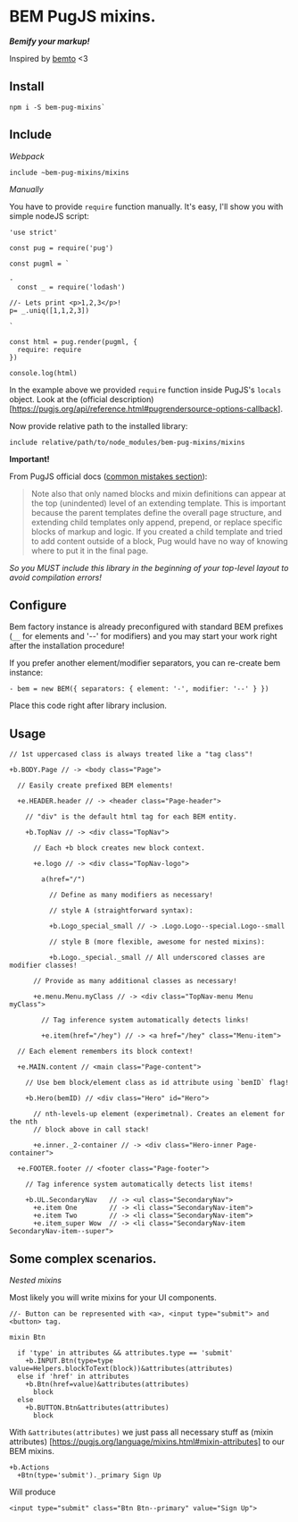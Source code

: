 # BEM PugJS mixins.

__*Bemify your markup!*__

Inspired by [bemto](https://github.com/kizu/bemto) <3

## Install

```
npm i -S bem-pug-mixins`
```

## Include

_Webpack_

```
include ~bem-pug-mixins/mixins
```

_Manually_

You have to provide `require` function manually. It's easy, I'll show you with simple nodeJS script:

```
'use strict'

const pug = require('pug')

const pugml = `

-
  const _ = require('lodash')

//- Lets print <p>1,2,3</p>!
p= _.uniq([1,1,2,3])

`

const html = pug.render(pugml, {
  require: require
})

console.log(html)
```

In the example above we provided `require` function inside PugJS's `locals` object. Look at the (official description)[https://pugjs.org/api/reference.html#pugrendersource-options-callback].


Now provide relative path to the installed library:

```
include relative/path/to/node_modules/bem-pug-mixins/mixins
```

__Important!__

From PugJS official docs ([common mistakes section](https://pugjs.org/language/inheritance.html#common-mistakes)):

> Note also that only named blocks and mixin definitions can appear at the top (unindented) level of an extending template. This is important because the parent templates define the overall page structure, and extending child templates only append, prepend, or replace specific blocks of markup and logic. If you created a child template and tried to add content outside of a block, Pug would have no way of knowing where to put it in the final page.

_So you MUST include this library in the beginning of your top-level layout to avoid compilation errors!_


## Configure

Bem factory instance is already preconfigured with standard BEM prefixes (`__` for elements and '--' for modifiers) and you may start your work right after the installation procedure!

If you prefer another element/modifier separators, you can re-create bem instance:

```
- bem = new BEM({ separators: { element: '-', modifier: '--' } })
```

Place this code right after library inclusion.


## Usage

```
// 1st uppercased class is always treated like a "tag class"!

+b.BODY.Page // -> <body class="Page">

  // Easily create prefixed BEM elements!

  +e.HEADER.header // -> <header class="Page-header">

    // "div" is the default html tag for each BEM entity.

    +b.TopNav // -> <div class="TopNav">
    
      // Each +b block creates new block context.

      +e.logo // -> <div class="TopNav-logo">

        a(href="/")

          // Define as many modifiers as necessary!

          // style A (straightforward syntax):

          +b.Logo_special_small // -> .Logo.Logo--special.Logo--small

          // style B (more flexible, awesome for nested mixins):

          +b.Logo._special._small // All underscored classes are modifier classes!

      // Provide as many additional classes as necessary!

      +e.menu.Menu.myClass // -> <div class="TopNav-menu Menu myClass">

        // Tag inference system automatically detects links!
        
        +e.item(href="/hey") // -> <a href="/hey" class="Menu-item">

  // Each element remembers its block context!

  +e.MAIN.content // <main class="Page-content">

    // Use bem block/element class as id attribute using `bemID` flag! 

    +b.Hero(bemID) // <div class="Hero" id="Hero">

      // nth-levels-up element (experimetnal). Creates an element for the nth
      // block above in call stack!

      +e.inner._2-container // -> <div class="Hero-inner Page-container">

  +e.FOOTER.footer // <footer class="Page-footer">

    // Tag inference system automatically detects list items!

    +b.UL.SecondaryNav   // -> <ul class="SecondaryNav">
      +e.item One        // -> <li class="SecondaryNav-item">
      +e.item Two        // -> <li class="SecondaryNav-item">
      +e.item_super Wow  // -> <li class="SecondaryNav-item SecondaryNav-item--super">

```

## Some complex scenarios.

_Nested mixins_

Most likely you will write mixins for your UI components.

```
//- Button can be represented with <a>, <input type="submit"> and <button> tag.

mixin Btn

  if 'type' in attributes && attributes.type == 'submit'
    +b.INPUT.Btn(type=type value=Helpers.blockToText(block))&attributes(attributes)
  else if 'href' in attributes
    +b.Btn(href=value)&attributes(attributes)
      block
  else
    +b.BUTTON.Btn&attributes(attributes)
      block
```

With `&attributes(attributes)` we just pass all necessary stuff as (mixin attributes) [https://pugjs.org/language/mixins.html#mixin-attributes] to our BEM mixins.

```
+b.Actions
  +Btn(type='submit')._primary Sign Up
```

Will produce

```
<input type="submit" class="Btn Btn--primary" value="Sign Up">
```
